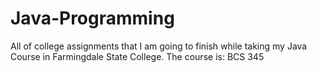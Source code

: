 # Java-Programming
All of college assignments that I am going to finish while taking my Java Course in Farmingdale State College. The course is: BCS 345 
